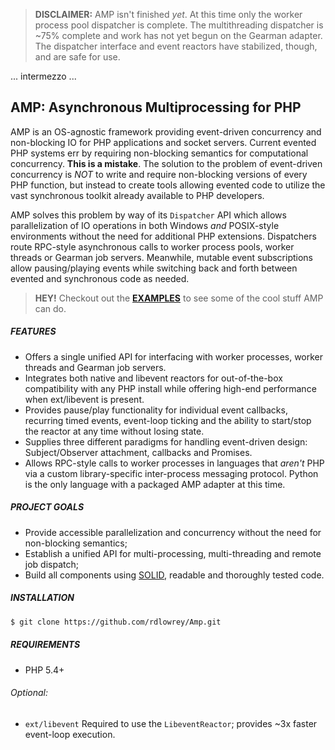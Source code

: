 > **DISCLAIMER:** AMP isn't finished _yet_. At this time only the worker process pool dispatcher
> is complete. The multithreading dispatcher is ~75% complete and work has not yet begun on the 
> Gearman adapter. The dispatcher interface and event reactors have stabilized, though, and are
> safe for use.

... intermezzo ...

## AMP: Asynchronous Multiprocessing for PHP

AMP is an OS-agnostic framework providing event-driven concurrency and non-blocking IO for PHP 
applications and socket servers. Current evented PHP systems err by requiring non-blocking semantics
for computational concurrency. **This is a mistake**. The solution to the problem of event-driven
concurrency is *NOT* to write and require non-blocking versions of every PHP function, but instead 
to create tools allowing evented code to utilize the vast synchronous toolkit already available to
PHP developers.

AMP solves this problem by way of its `Dispatcher` API which allows parallelization of IO operations
in both Windows *and* POSIX-style environments without the need for additional PHP extensions.
Dispatchers route RPC-style asynchronous calls to worker process pools, worker threads or Gearman
job servers. Meanwhile, mutable event subscriptions allow pausing/playing events while switching 
back and forth between evented and synchronous code as needed.

> **HEY!** Checkout out the [**EXAMPLES**](https://github.com/rdlowrey/Amp/tree/master/examples)
> to see some of the cool stuff AMP can do.

##### FEATURES

 - Offers a single unified API for interfacing with worker processes, worker threads and Gearman
   job servers.
 - Integrates both native and libevent reactors for out-of-the-box compatibility with any PHP
   install while offering high-end performance when ext/libevent is present.
 - Provides pause/play functionality for individual event callbacks, recurring timed events,
   event-loop ticking and the ability to start/stop the reactor at any time without losing state.
 - Supplies three different paradigms for handling event-driven design: Subject/Observer attachment,
   callbacks and Promises.
 - Allows RPC-style calls to worker processes in languages that *aren't* PHP via a custom
   library-specific inter-process messaging protocol. Python is the only language with a packaged
   AMP adapter at this time.

##### PROJECT GOALS

* Provide accessible parallelization and concurrency without the need for non-blocking semantics;
* Establish a unified API for multi-processing, multi-threading and remote job dispatch;
* Build all components using [SOLID][solid], readable and thoroughly tested code.

##### INSTALLATION

```bash
$ git clone https://github.com/rdlowrey/Amp.git
```

##### REQUIREMENTS

* PHP 5.4+

###### Optional:

* `ext/libevent` Required to use the `LibeventReactor`; provides ~3x faster event-loop execution.


[solid]: http://en.wikipedia.org/wiki/SOLID_(object-oriented_design) "S.O.L.I.D."
